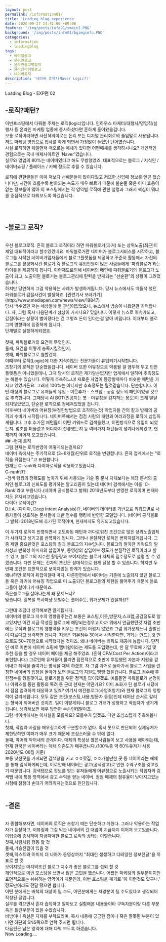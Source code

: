```yaml
---
layout: post
permalink: /information01/
title: 'Loading blog experience'
date: 2020-09-27 14:41:00 +09:00
feature: '/img/posts/info01/smainI.PNG'
background: '/img/posts/info01/bgimginfo.PNG'
categories:
  - information
  - loadingblog
tags:
  - 바이럴광고
  - 온라인광고
  - 온라인광고영업직
  - 온라인바이럴광고
  - 네이버로직
description: '네이버 로직?(Naver Logic?)'
---
```

Loading Blog - EXP편 02

## -로직?패턴?

이번포스팅에서 다뤄볼 주제는 로직(logic)입니다.
인하우스 마케터/대행사/영업직/실행사 등 온라인 마케팅 업종에 종사하셨다면 흔하게 들어왔을겁니다.
<br>
보통 로직이라하면 사전적의미로는 논리 또는 디지털 논리회로의 줄임말로 사용됩니다.
저도 마케팅 영업으로 입사를 하게 되면서 가장많이 들었던 단어였습니다.
<br>
사실 로직하면 제일먼저 떠오르는 매체가 있다면 어떤매체를 생각하시나요?
개인적인 경험으로는 국내 매체사이트인 'Naver'였습니다.
<br>
실무와 영업의 80%는 네이버였다고 해도 무방했었죠.
대표적으로는 블로그 / 지식인 / 네이버쇼핑 / 플레이스 / 카페
정도로 추릴 수 있습니다.

로직에 관한글들은 이미 저보다 선배분들이 많이다뤘고 저또한 신입때 정보를 얻곤 했습니다만,
시간이 흐를수록 변화되는 속도가 매우 빠르기 때문에 불순물 혹은 이미 효용이 없는 정보들이 많아
이 포스팅에서는 각 영역별 로직에 관한 설명과 그래서 핵심이 뭐냐를 중점적으로 다뤄보도록 하겠습니다.

<br>
<br>    

## -블로그 로직?
<br>
우선 블로그로직.
흔히 블로그 로직이라 하면 파워블로거(과거) 또는 상위노출(최근)이 제일 대표적이라고 할수있겠네요.
파워블로거란 네이버가 블로그서비스를 시작하고, 블로그를 시작한 네이버가입자들에게 블로그플렛폼을 제공하고
꾸준히 활동해서 자신의 블로그를 활성화시킨 블로거 즉 블로그의 유입인원이 많은 사람들에게 '파워블로거'라는 타이틀을
제공하게 됩니다. 이런제도로인해 네이버의 메인에 파워블로거의 블로그가 노출이 되고, 노출이된 블로거는 블로그관리에 탄력을 받게되는
"선순환"의 상황이 그려졌습니다.
<br>
하지만 당연하게 그걸 악용하는 사례가 발생하게됩니다. 당시 뉴스에서도 떠들석 했던 파워블로거 갑질사건이 발생하죠.
[관련기사 보러가기](http://www.mediapen.com/news/view/19847)
<br>
당시 백수였던 저는 세상일에 별 관심이없었으나, 뉴스에서 방송이 나왔던걸 기억합니다.
자, 그럼 혹시 다음단계가 상상이 가시나요? 맞습니다. 이렇게 뉴스로 이슈가되고, 갑질이라는 상황이 벌어졌다는 건
그렇죠 돈이 된다는걸 알아 버립니다. 이때부터 블로그의 영향력에 집중하게 됩니다.
<br>
단계별로 실행하게되겠죠.<br>
<br> 첫째, 파워블로거의 요건이 무엇인지.
<br> 둘째, 요건을 어떻게 충족시킬것인지.
<br> 셋째, 파워블로그로 뭘할건지.
<br>
이때부터 로직(Logic)에 대한 지식이있는 전문가들이 유입되기시작합니다.
<br>
초창기의 로직은 단순했을겁니다. 네이버 또한 어뷰징으로 악용될 걸 염두해 두고 만든 플렛폼은 아니었을테니,
그때 당시의 로직은 제가알순없지만 업계에서 일하며 추측정도는 해볼수 있습니다. 어떻게 추측하느냐!
새로운 사업이 등장할때마다 비슷한 패턴을 가지고 있었거든요. 그래서 100%는 아니지만 추측정도는 될것같습니다.
단순합니다. 어떤 대상의 블로그로 유저들의 유입 - 이웃추가 - 스크랩 - 공감 정도의 패턴이었을 것으로 추측합니다.
그때당시 AI BOT(인공지는 봇 - 어뷰징을 감지하는 용도)이 크게 발달되지않았었고, 단순한 로직으로 정해져있었을 겁니다.
<br>
이후부터 네이버와 어뷰징(부정한방법으로 조작하는것) 작업자들 간의 칼과 방패의 공격과 수비가 시작됩니다.
네이버쪽에서는 점점 사람의 패턴과 여러과정을 로직에 삽입하게됩니다.
그후 추가된 패턴들이 어떤 키워드로 검색을했고, 어떤방식으로 유입이 되었는지. 몇초를 머물렀고 어디까지 잔류했는지 등
여러가지 패턴들이 생겨나게되었고, 현재까지 이어저 오고있습니다.
<br>
## -현재 로직
<br>
그럼 현재는 로직반영이 어떻게되는걸까요?<br>
네이버 측에서는 주기적으로 (3~6개월)단위로 로직을 변경합니다. 흔히 업계에서는 "로직을 뒤집는다."고 표현합니다.
<br>
현재는 C-rank와 다이아로직을 적용하고있습니다.
<br> C-rank란?
<br>
-검색 랭킹의 정확도를 높이기 위해 사용되는 기술 중 문서 자체보다는 해당 문서의 출처인 블로그의 신뢰도를 평가하는 알고리즘이 있는데 네이버 검색에서는 이를 'C-Rank'라고 부릅니다.(네이버 공식블로그 발췌) 2016년도부터 반영한 로직이며 현재까지도 유지되고있습니다.
<br>
다이아 로직이란?
<br>
D.I.A. (다이아, Deep Intent Analysis)란, 네이버의 데이터를 기반으로 키워드별로 사용자들이 선호하는 문서들에 대한 점수를 랭킹에 반영한 모델입니다.
(네이버 공식블로그 발췌) 2018년도에 추가된 로직이며, 현재까지도 유지되고있습니다.

이 두가지 로직이 반영되면서 고도화된 패턴과 까다로워진 조건으로 많은 상위노출업체가 사라지고 생기고를 반복하게 됩니다.
그러나 본질적인 로직은 변하지않게됩니다. 그 중 제일 중요한것은 포스팅의 질과 블로그의 지수입니다. 블로그의 질이란 키워드의 일치성과 반복성
이미지의 삽입여부, 동영상의 삽입여부 정도가 본질적인 로직이라고 할 수 있고, 블로그의 지수란 활동량과 보이지않는 블로거 자체의 점수정도로 설명
할 수 있겠습니다. 다만 문제는 전자의 조건은 상대적으로 쉽게 달성 할 수 있습니다. 하지만 두번째 조건은 표면적으로 보이지않는 한계가 있습니다.
<br>
왜냐하면 로직이 뒤집이질때 마다, 다른한편에서 네이버는 기존에 노출되지 않던 블로그들 혹은 과거에 어뷰징 작업으로 미 노출되던 블로그들의 제한을 풀어주기 때문에 블로그들이 살아나기 때문이죠.
<br>
죽은블로그들 살아나는게 왜 문제느냐?
<br>
맞습니다. 광복절 특사마냥 모범수는 풀어주듯, 뭐가문제가 있을까요?<br>

그런데 조금더 생각해보면 알게됩니다.
<br>네이버의 블로그 지수의 영향을주는건 보통은 포스팅,이웃,방문자,스크랩,공감정도로 알고있지만
이건 지금 작성된 블로그에 해당되는경우고 아까 위에서 언급했던것 처럼 초반에는 로직과 블로그의 영향력을 키우는 조건이 어렵지 않았죠
그럼 뭐가문제느냐 출발선이 다르다고 생각하면 됩니다. 지금은 기본점수 30에서 시작한다면, 과거는 만드는것 만으로도 50~70점으로 시작했다는 것이죠.
왜냐 네이버는 리워드 제공에 능합니다. 단적인 예로 이번에 네이버 쇼핑에 맴버쉽이라는 제도를 도입했는데, 한 달 무료에 가입 및 추천 등을 할 경우
네이버 페이를 제공 해주었죠. (흔히 CPA(Cost Per Action)이라고 표현합니다.) 그로인해 유저들이 몰리면 점진적으로 초반에 투입했던 자본과 지원을 걷어내고 혜택을 줄여가는 방식을 채택 하겠죠. 자 그럼 과거로 돌아가서 블로그 사업을 런칭한 네이버의 입장을 돌아가 보면 블로그의 지원도 빵빵 했을겁니다. 블로그 점수에 후한점수를 줬을것이고, 블로거들을 위한 정책을 많이폈겠죠. 예를들면 파워블로거 선정이나 어워즈를 통한 활동의 독려 등 근데 현재는 어떤가요? 이미 포화가 된 블로거 시장에서 점점 엄격하게 대응하고 있죠? 여기서 예전블로그(사업초창기)와 현재 블로그의 영향력이 갈리게됩니다. 모두 같은 조건(포스팅,내용,방문자 등등)인데 태어난 순서로 갈리는 형국이 되어버린 것이죠. 일이 이렇게되니 블로그 거래가 성행하고 작업자가 생기게됩니다.
생각해보면 매우 당연한 수순인데말이죠.
<br>
그럼 네이버에서는 이사실을 모를까요? 모를수가 없겠죠. 다만 조심스럽게 추측해봅니다.
<br>
첫째, 작업과 사람을 매우정교하게 구분할수가 없다. 혹시 봇으로 판단되어 실제유저가 제한당하면 여파가 매우 크기 때문에 조심스러울 수 밖에 없다.
<br>
둘째, 악어와 악어새의 관계이다. 매체의 특성상 많은사람들이 보고 사용을 해야되는데, 현재 한국은 네이버라는 매체 의존도가 매우큽니다.(100%중 약 60%유저가 사용 2020년도 08월 기준)
<br>
보통 낯선곳을 가게되면 검색창을 키고 ㅇㅇ맛집, ㅇㅇ가볼만한 곳 등 네이버라는 매체를 통해 검색하게되는데, 이로인해 네이버는 광고(공식광고)로 인한 수익구조를 갖고있기 때문입니다. 검색탭으로 정보를 얻는 유저들에게 어뷰징으로 노출시키는 작업자와 검색탭 내에 특정 영역에서 광고 수익을 얻는 네이버.
점점 매체의 점유율이 낮아지고있는 시점에 점점더 손대기 어려워지는것으로 판단됩니다.   
<br>
## -결론
<br>
 자 종합해보자면, 네이버의 로직은 초창기 때는 단순하고 쉬웠다. 그러나 악용하는 작업자가 등장하고, 어뷰징과 그걸 막는 네이버의 긴 대립이 지금까지 이어져 오고있습니다. 이업종에 종사하며 지금파악한 블로그 로직의 상태는 이렇습니다.
<br>
첫째,사람처럼 행동 할 것
<br>
둘째,기승전결이 있을 것
<br>
셋째,텍스트와 이미지 더 나아가 동영상까지 "최대한 생생하고 디테일한 정보전달"을 목표로 할 것
<br>
보이지않는 마지막조건 블로그 지수가 좋은 블로그를 섭외 할 것
<br>
개인적으로 이번 포스팅을 쓰면서 많은 고민을 했습니다. 어쨌든  마케팅의 일부분이지만 표면적으로는 쉬쉬하는 영역이기 때문인데, 이번 포스팅을 계기로
'아 이런것도 있구나.' 정도만이라도 전달 됐으면 합니다. <br>
어떤 분에게는 배척의 대상이 될 수도, 어떤분에게는 자양분이 될 수도있다고 생각되어 작성된 글입니다.<br>
실무를 겪으면서 혼자 습득하고 알아보고 실험해본 내용들이라 구독자분이랑 다른 부분 혹은 틀린부분이 있을 수있습니다.<br> 비방이나 욕설은 자제를 부탁드리며, 혹시 내용에 궁금한 점이나 혹은 잘못된 부분이 있다면 하단의 SNS쪽으로 연락 주시면 됩니다.
<br>
다음편은 남은 영역에 대해 다뤄 보도록 하겠습니다.
<br>    
Now Loading....
